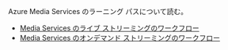 Azure Media Services のラーニング パスについて読む。

* [Media Services のライブ ストリーミングのワークフロー](https://azure.microsoft.com/documentation/learning-paths/media-services-streaming-live/)
* [Media Services のオンデマンド ストリーミングのワークフロー](https://azure.microsoft.com/documentation/learning-paths/media-services-streaming-on-demand/)
